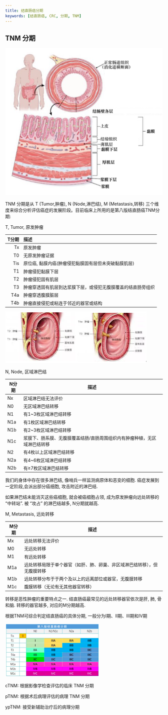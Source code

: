 ```yaml
---
title: 结直肠癌分期
keywords: [结直肠癌, CRC, 分期, TNM]
---
```


## TNM 分期

![直结肠癌由上皮开始并向外发展](../assets/直结肠癌由上皮开始并向外发展.png)

TNM 分期是从 T (Tumor,肿瘤), N (Node,淋巴结), M (Metastasis,转移) 三个维度来综合分析评估癌症的发展阶段。目前临床上所用的是第八版结直肠癌TNM分期:

T, Tumor, 原发肿瘤

| T分期 | 描述                                                         |
| ----: | :----------------------------------------------------------- |
|    Tx | 原发肿瘤                                                     |
|    T0 | 无原发肿瘤证据                                               |
|   Tis | 原位癌, 黏膜内癌(肿瘤侵犯黏膜固有层但未突破黏膜肌层)         |
|    T1 | 肿瘤侵犯黏膜下层                                             |
|    T2 | 肿瘤侵犯固有肌层                                             |
|    T3 | 肿瘤穿透固有肌层到达浆膜下层，或侵犯无腹膜覆盖的结直肠旁组织 |
|   T4a | 肿瘤穿透腹膜脏层                                             |
|   T4b | 肿瘤直接侵犯或粘连于邻近的器官或结构                         |

![结直肠癌T分期](../assets/结直肠癌T分期.png)

N, Node, 区域淋巴结

| N分期 | 描述                                                                      |
| ----- | ------------------------------------------------------------------------- |
| Nx    | 区域淋巴结无法评价                                                        |
| N0    | 无区域淋巴结转移                                                          |
| N1    | 有1~3枚区域淋巴结转移                                                     |
| N1a   | 有1枚区域淋巴结转移                                                       |
| N1b   | 有2~3枚区域淋巴结转移                                                     |
| N1c   | 浆膜下、肠系膜、无腹膜覆盖结肠/直肠周围组织内有肿瘤种植，无区域淋巴结转移 |
| N2    | 有4枚以上区域淋巴结转移                                                   |
| N2a   | 有4~6枚区域淋巴结转移                                                     |
| N2b   | 有≥7枚区域淋巴结转移                                                      |

我们的身体中存在很多淋巴结, 像哨兵一样监测病原体和恶变的细胞. 癌症发展到一定阶段,会派出部分癌细胞, 攻击附近的淋巴结. 

如果淋巴结未能消灭这些癌细胞, 就会被癌细胞占领, 成为原发肿瘤向远处转移的 “中转站”. 被 “攻占” 的淋巴结越多, N分期就越高.

M, Metastasis, 远处转移

| M分期 | 描述                                                                     |
| ----- | ------------------------------------------------------------------------ |
| Mx    | 远处转移无法评价                                                         |
| M0    | 无远处转移                                                               |
| M1    | 有远处转移                                                               |
| M1a   | 远处转移局限于单个器官（如肝、肺、卵巢、非区域淋巴结转移），但无腹膜转移 |
| M1b   | 远处转移分布于于两个及以上的远离部位或器官，无腹膜转移                   |
| M1c   | 腹膜转移（无论有无其他器官转移）                                         |

转移是恶性肿瘤的重要特点之一. 结直肠癌最常见的远处转移器官依次是肝, 肺, 骨和脑. 转移的器官越多, 对应的M分期越高.

根据TNM可综合判定结直肠癌的具体分期, 一般分为I期、II期、III期和IV期

![第八版结直肠癌分期](../assets/第八版结直肠癌分期.png)

cTNM: 根据影像学检查评估的临床 TNM 分期

pTNM: 根据术后病理评估的病理 TNM 分期

ypTNM: 接受新辅助治疗后的病理分期

